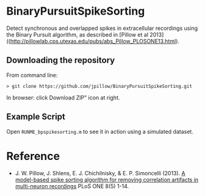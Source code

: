 BinaryPursuitSpikeSorting
=========================

Detect synchronous and overlapped spikes in extracellular recordings
using the Binary Pursuit algorithm, as described in [Pillow et al 2013]((http://pillowlab.cps.utexas.edu/pubs/abs_Pillow_PLOSONE13.html).

Downloading the repository
------------

From command line:

    > git clone https://github.com/jpillow/BinaryPursuitSpikeSorting.git

In browser:   click Download ZIP" icon at right.


Example Script
-
Open `RUNME_bpspikesorting.m` to see it in action using a simulated dataset.


Reference
==============
- J. W. Pillow, J. Shlens, E. J. Chichilnisky, & E. P. Simoncelli
 (2013).
 [A model-based spike sorting algorithm for removing correlation artifacts in multi-neuron recordings](http://pillowlab.cps.utexas.edu/pubs/abs_Pillow_PLOSONE13.html) PLoS ONE 8(5) 1-14.

